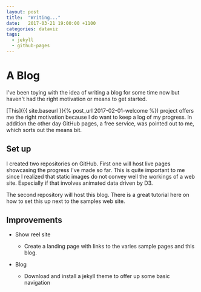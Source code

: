 ```yaml
---
layout: post
title:  "Writing..."
date:   2017-03-21 19:00:00 +1100
categories: dataviz
tags:
  - jekyll
  - github-pages
---
```


# A Blog 

I've been toying with the idea of writing a blog for some time now but haven't had the right motivation or means to get started.

[This]({{ site.baseurl }}{% post_url 2017-02-01-welcome %}) project offers me the right motivation because I do want to keep a log of my progress. 
In addition the other day GitHub pages, a free service, was pointed out to me, which sorts out the means bit.

## Set up

I created two repositories on GitHub. First one will host live pages showcasing the progress I've made so far. This is quite important to me since I realized that static images do not convey well the workings of a web site. Especially if that involves animated data driven by D3.

The second repository will host this blog. There is a great tutorial here on how to set this up next to the samples web site.

## Improvements

* Show reel site
    * Create a landing page with links to the varies sample pages and this blog.


* Blog
    * Download and install a jekyll theme to offer up some basic navigation